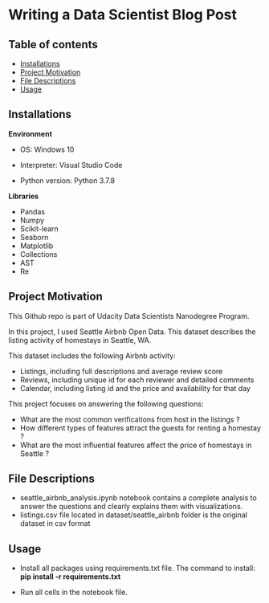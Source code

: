 # **Writing a Data Scientist Blog Post**


## **Table of contents**

- [Installations](#installations)
- [Project Motivation](#project-motivations)
- [File Descriptions](#file-descriptions)
- [Usage](#usage)


## **Installations**

**Environment**
- OS: Windows 10

- Interpreter: Visual Studio Code

- Python version: Python 3.7.8

**Libraries**
- Pandas
- Numpy
- Scikit-learn
- Seaborn
- Matplotlib
- Collections
- AST
- Re


## **Project Motivation**
This Github repo is part of Udacity Data Scientists Nanodegree Program.

In this project, I used Seattle Airbnb Open Data. This dataset describes the listing activity of homestays in Seattle, WA.

This dataset includes the following Airbnb activity:

- Listings, including full descriptions and average review score
- Reviews, including unique id for each reviewer and detailed comments
- Calendar, including listing id and the price and availability for that day

This project focuses on answering the following questions:

- What are the most common verifications from host in the listings ?
- How different types of features attract the guests for renting a homestay ?
- What are the most influential features affect the price of homestays in Seattle ?


## **File Descriptions**

- seattle_airbnb_analysis.ipynb notebook contains a complete analysis to answer the questions and clearly explains them with visualizations.
- listings.csv file located in dataset/seattle_airbnb folder is the original dataset in csv format


## **Usage**

- Install all packages using requirements.txt file. The command to install: **pip install -r requirements.txt**

- Run all cells in the notebook file.